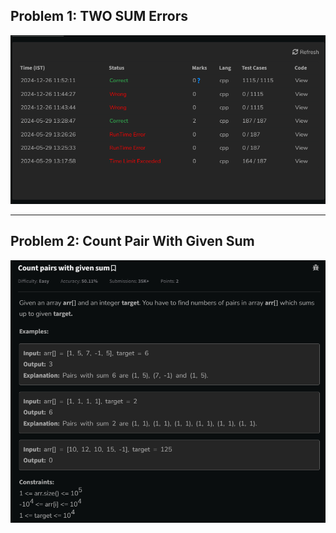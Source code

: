 ## Problem 1: TWO SUM Errors
![Problem Description](https://github.com/atul21mangla/GFG160-and-POTD/blob/bd48b92f684919064eb69f5394bb8df69e410c14/POTD/Two%20Sum/images/Screenshot%202024-12-30%20140132.png)

-----

## Problem 2: Count Pair With Given Sum
![Problem Description](https://github.com/atul21mangla/GFG160-and-POTD/blob/cab8930c4def2f77e01867333c196e25b4ffa604/POTD/Two%20Sum/images/Screenshot%202024-12-30%20140913.png)

